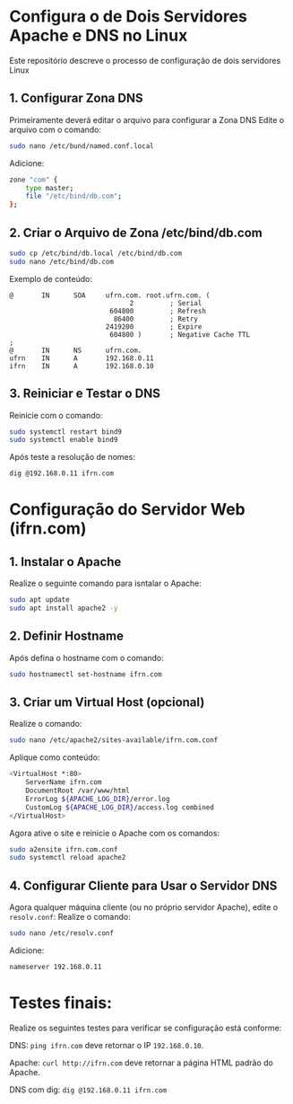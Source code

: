 # Configura o de Dois Servidores Apache e DNS no Linux
Este repositório descreve o processo de configuração de dois servidores Linux

## 1. Configurar Zona DNS
Primeiramente deverá editar o arquivo para configurar a Zona DNS
Edite o arquivo com o comando:
```Bash
sudo nano /etc/bund/named.conf.local
```
Adicione:
```Bash
zone "com" {
    type master;
    file "/etc/bind/db.com";
};
```
## 2. Criar o Arquivo de Zona /etc/bind/db.com
```Bash
sudo cp /etc/bind/db.local /etc/bind/db.com
sudo nano /etc/bind/db.com
```
Exemplo de conteúdo:
```$TTL    604800
@       IN      SOA     ufrn.com. root.ufrn.com. (
                              2         ; Serial
                         604800         ; Refresh
                          86400         ; Retry
                        2419200         ; Expire
                         604800 )       ; Negative Cache TTL
;
@       IN      NS      ufrn.com.
ufrn    IN      A       192.168.0.11
ifrn    IN      A       192.168.0.10
```
## 3. Reiniciar e Testar o DNS
Reinicie com o comando:
```Bash
sudo systemctl restart bind9
sudo systemctl enable bind9
```
Após teste a resolução de nomes:
```Bash
dig @192.168.0.11 ifrn.com
```

# Configuração do Servidor Web (ifrn.com)
## 1. Instalar o Apache
Realize o seguinte comando para isntalar o Apache:
```Bash
sudo apt update
sudo apt install apache2 -y
```
## 2. Definir Hostname
Após defina o hostname com o comando:
```Bash
sudo hostnamectl set-hostname ifrn.com
```
## 3. Criar um Virtual Host (opcional)
Realize o comando:
```Bash
sudo nano /etc/apache2/sites-available/ifrn.com.conf
```
Aplique como conteúdo:
```Bash
<VirtualHost *:80>
    ServerName ifrn.com
    DocumentRoot /var/www/html
    ErrorLog ${APACHE_LOG_DIR}/error.log
    CustomLog ${APACHE_LOG_DIR}/access.log combined
</VirtualHost>
```
Agora ative o site e reinicie o Apache com os comandos:
```Bash
sudo a2ensite ifrn.com.conf
sudo systemctl reload apache2
```
## 4.  Configurar Cliente para Usar o Servidor DNS
Agora qualquer máquina cliente (ou no próprio servidor Apache), edite o ```resolv.conf```:
Realize o comando:
```Bash
sudo nano /etc/resolv.conf
```
Adicione:
```Bash
nameserver 192.168.0.11
```
# Testes finais:
Realize os seguintes testes para verificar se configuração está conforme:

DNS: ```ping ifrn.com``` deve retornar o IP ```192.168.0.10```.

Apache: ```curl http://ifrn.com``` deve retornar a página HTML padrão do Apache.

DNS com dig: ```dig @192.168.0.11 ifrn.com```
